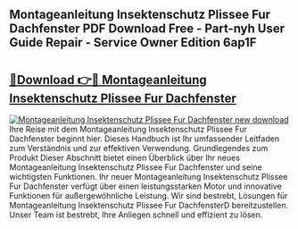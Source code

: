 ## Montageanleitung Insektenschutz Plissee Fur Dachfenster PDF Download Free - Part-nyh User Guide Repair - Service Owner Edition 6ap1F

# <h2><a href="http://df7gtm.blite.top/?on=Montageanleitung+Insektenschutz+Plissee+Fur+Dachfenster">🔗Download 👉🔴 Montageanleitung Insektenschutz Plissee Fur Dachfenster</a></h2>

[![Montageanleitung Insektenschutz Plissee Fur Dachfenster new download](https://i.imgur.com/lujVjoI.png)](http://df7gtm.blite.top/?on=Montageanleitung+Insektenschutz+Plissee+Fur+Dachfenster)
Ihre Reise mit dem Montageanleitung Insektenschutz Plissee Fur Dachfenster beginnt hier. Dieses Handbuch ist Ihr umfassender Leitfaden zum Verständnis und zur effektiven Verwendung. Grundlegendes zum Produkt Dieser Abschnitt bietet einen Überblick über Ihr neues Montageanleitung Insektenschutz Plissee Fur Dachfenster und seine wichtigsten Funktionen. Ihr neuer Montageanleitung Insektenschutz Plissee Fur Dachfenster verfügt über einen leistungsstarken Motor und innovative Funktionen für außergewöhnliche Leistung. Wir sind bestrebt, Lösungen für Montageanleitung Insektenschutz Plissee Fur DachfensterD bereitzustellen. Unser Team ist bestrebt, Ihre Anliegen schnell und effizient zu lösen.
